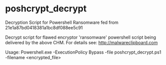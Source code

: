 # poshcrypt_decrypt
Decryption Script for Powershell Ransomware fed from 21e1a87bd0418381a1bc8df088ee5c91

Decrypt script for flawed encryptor 'ransomware' powershell script being delivered by the above CHM. For details see: http://malwareclipboard.com

Usage: Powershell.exe -ExecutionPolicy Bypass -file poshcrypt_decrypt.ps1 -filename <encrypted_file>
